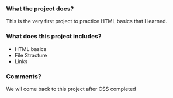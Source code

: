 <h3>What the project does?</h3>
<p> 
    This is the very first project to practice HTML basics that I learned.
</p>

<h3>What does this project includes?</h3>
<ul>
    <li>HTML basics</li>
    <li>File Stracture</li>
    <li>Links</li>
</ul>

<h3>Comments?</h3>
<p>
    We wil come back to this project after CSS completed
</p>